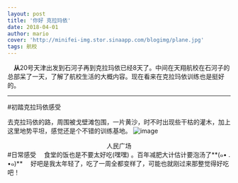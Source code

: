 ```yaml
---
layout: post
title: '你好 克拉玛依'
date: 2018-04-01
author: mario
cover: 'http://minifei-img.stor.sinaapp.com/blogimg/plane.jpg'
tags: 航校
---
```


&emsp;**从**20号天津出发到石河子再到克拉玛依已经8天了。中间在天翔航校在石河子的总部呆了一天，了解了航校生活的大概内容。现在看来在克拉玛依训练也是挺好的。

----
#初踏克拉玛依感受

去克拉玛依的路，周围被戈壁滩包围，一片黄沙，时不时出现些干枯的灌木，加上这里地势平坦，感觉还是个不错的训练基地。
![image](http://minifei-img.stor.sinaapp.com/blogimg/rmgy.jpg) 
<center>人民广场</center>
#日常感受
&emsp;食堂的饭也是不要太好吃(嘿嘿) 。百年减肥大计估计要泡汤了**(๑• . •๑)**
&emsp;好吧是我太年轻了，吃了一周全都变样了，可能也就刚过来那整觉得好吃吧！
&emsp;